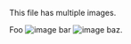 <!-- >>>>>> BEGIN GENERATED FILE (resolve): SOURCE C:/Users/Burdette/Documents/GitHub/markdown_helper/test/resolve/templates/multiple_images.md -->
This file has multiple images.

<!-- >>>>>> BEGIN RESOLVED IMAGES: INPUT-LINE 'Foo ![image](../../../images/html.png) bar ![image](../../../images/include.png) baz.
' -->
Foo <img src="https://raw.githubusercontent.com/BurdetteLamar/markdown_helper/master/images/html.png" alt="image"> bar <img src="https://raw.githubusercontent.com/BurdetteLamar/markdown_helper/master/images/include.png" alt="image"> baz.
<!-- <<<<<< END RESOLVED IMAGES: INPUT-LINE 'Foo ![image](../../../images/html.png) bar ![image](../../../images/include.png) baz.
' -->
<!-- <<<<<< END GENERATED FILE (resolve): SOURCE C:/Users/Burdette/Documents/GitHub/markdown_helper/test/resolve/templates/multiple_images.md -->
